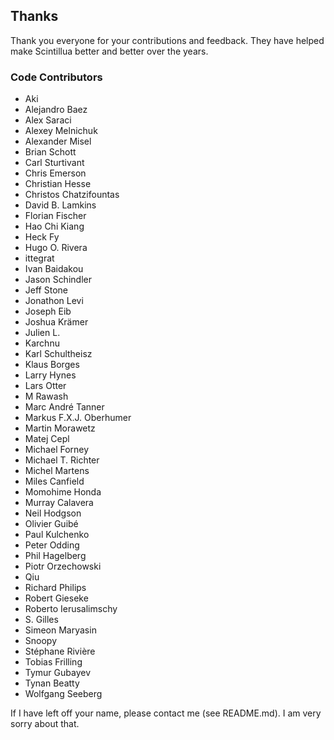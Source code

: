 ## Thanks

Thank you everyone for your contributions and feedback. They have helped make Scintillua better
and better over the years.

### Code Contributors

* Aki
* Alejandro Baez
* Alex Saraci
* Alexey Melnichuk
* Alexander Misel
* Brian Schott
* Carl Sturtivant
* Chris Emerson
* Christian Hesse
* Christos Chatzifountas
* David B. Lamkins
* Florian Fischer
* Hao Chi Kiang
* Heck Fy
* Hugo O. Rivera
* ittegrat
* Ivan Baidakou
* Jason Schindler
* Jeff Stone
* Jonathon Levi
* Joseph Eib
* Joshua Krämer
* Julien L.
* Karchnu
* Karl Schultheisz
* Klaus Borges
* Larry Hynes
* Lars Otter
* M Rawash
* Marc André Tanner
* Markus F.X.J. Oberhumer
* Martin Morawetz
* Matej Cepl
* Michael Forney
* Michael T. Richter
* Michel Martens
* Miles Canfield
* Momohime Honda
* Murray Calavera
* Neil Hodgson
* Olivier Guibé
* Paul Kulchenko
* Peter Odding
* Phil Hagelberg
* Piotr Orzechowski
* Qiu
* Richard Philips
* Robert Gieseke
* Roberto Ierusalimschy
* S\. Gilles
* Simeon Maryasin
* Snoopy
* Stéphane Rivière
* Tobias Frilling
* Tymur Gubayev
* Tynan Beatty
* Wolfgang Seeberg

If I have left off your name, please contact me (see README.md). I am very sorry about that.
